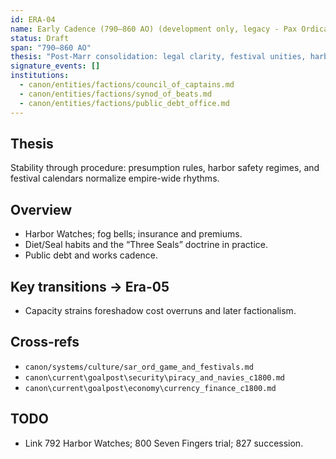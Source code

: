 ```yaml
---
id: ERA-04
name: Early Cadence (790–860 AO) (development only, legacy - Pax Ordica)
status: Draft
span: "790–860 AO"
thesis: "Post-Marr consolidation: legal clarity, festival unities, harbor watches; institutions routinize power-sharing across Council, Beats, and Chancery."
signature_events: []
institutions:
  - canon/entities/factions/council_of_captains.md
  - canon/entities/factions/synod_of_beats.md
  - canon/entities/factions/public_debt_office.md
---
```


## Thesis
Stability through procedure: presumption rules, harbor safety regimes, and festival calendars normalize empire-wide rhythms.

## Overview
- Harbor Watches; fog bells; insurance and premiums.
- Diet/Seal habits and the “Three Seals” doctrine in practice.
- Public debt and works cadence.

## Key transitions → Era-05
- Capacity strains foreshadow cost overruns and later factionalism.

## Cross-refs
- `canon/systems/culture/sar_ord_game_and_festivals.md`
- `canon\current\goalpost\security\piracy_and_navies_c1800.md`
- `canon\current\goalpost\economy\currency_finance_c1800.md`

## TODO
- Link 792 Harbor Watches; 800 Seven Fingers trial; 827 succession.
